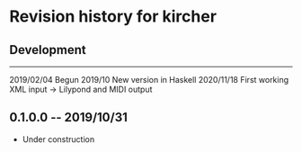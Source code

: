 # Revision history for kircher

## Development

------------    ------------ 
2019/02/04      Begun
2019/10         New version in Haskell
2020/11/18      First working XML input -> Lilypond and MIDI output

## 0.1.0.0 -- 2019/10/31

* Under construction
